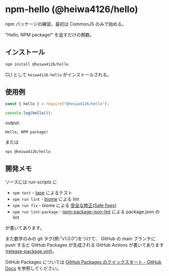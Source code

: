 # npm-hello (@heiwa4126/hello)

npm パッケージの練習。最初は CommonJS のみで始める。

"Hello, NPM package!" を返すだけの関数。

## インストール

```sh
npm install @heiwa4126/hello
```

CLI として `heiwa4126-hello` がインストールされる。

## 使用例

```javascript
const { hello } = require("@heiwa4126/hello");

console.log(hello());
```

output:

```text
Hello, NPM package!
```

または

```sh
npx @heiwa4126/hello
```

## 開発メモ

ソースには run-scripts に

- `npm test` - [tape](https://www.npmjs.com/package/tape) によるテスト
- `npm run lint` - [biome](https://www.npmjs.com/package/@biomejs/biome) による lint
- `npm run fix` - biome による [安全な修正(Safe fixes)](https://biomejs.dev/ja/linter/#%E5%AE%89%E5%85%A8%E3%81%AA%E4%BF%AE%E6%AD%A3safe-fixes)
- `npm run lint:package` - [npm-package-json-lint](https://www.npmjs.com/package/npm-package-json-lint) による package.json の lint

が書いてあります。

また数字のみの git タグ(例:"v1.0.0")をつけて、
GitHub の main ブランチに push すると
GitHub Packages が生成される
GitHub Actions が書いてあります
([release-package.yml](.github/workflows/release-package.yml))。

GitHub Packages については
[GitHub Packages のクイックスタート - GitHub Docs](https://docs.github.com/ja/packages/quickstart)
を参照してください。
